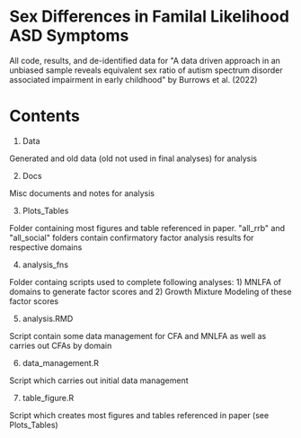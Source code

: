 # Sex Differences in Familal Likelihood ASD Symptoms

All code, results, and de-identified data for "A data driven approach in an unbiased sample reveals equivalent sex ratio of autism spectrum disorder associated impairment in early childhood" by Burrows et al. (2022)

# Contents

1. Data

Generated and old data (old not used in final analyses) for analysis

2. Docs

Misc documents and notes for analysis

3. Plots_Tables

Folder containing most figures and table referenced in paper.  "all_rrb" and "all_social" folders contain confirmatory factor analysis results for respective domains

4. analysis_fns

Folder containg scripts used to complete following analyses: 1) MNLFA of domains to generate factor scores and 2) Growth Mixture Modeling of these factor scores

5. analysis.RMD

Script contain some data management for CFA and MNLFA as well as carries out CFAs by domain

6. data_management.R

Script which carries out initial data management

7. table_figure.R

Script which creates most figures and tables referenced in paper (see Plots_Tables)
